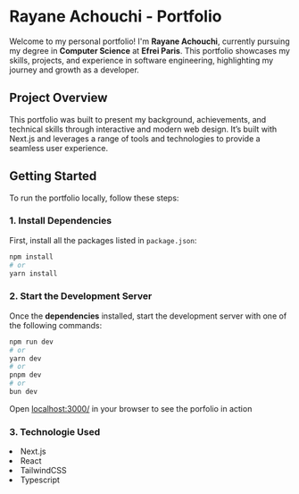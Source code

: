 # Rayane Achouchi - Portfolio

Welcome to my personal portfolio! I'm **Rayane Achouchi**, currently pursuing my degree in **Computer Science** at **Efrei Paris**. This portfolio showcases my skills, projects, and experience in software engineering, highlighting my journey and growth as a developer.

## Project Overview

This portfolio was built to present my background, achievements, and technical skills through interactive and modern web design. It’s built with Next.js and leverages a range of tools and technologies to provide a seamless user experience.

## Getting Started

To run the portfolio locally, follow these steps:

### 1. Install Dependencies

First, install all the packages listed in `package.json`:

```bash
npm install
# or
yarn install
```

### 2. Start the Development Server

Once the **dependencies** installed, start the development server with one of the following commands:

```bash
npm run dev
# or
yarn dev
# or
pnpm dev
# or
bun dev
```

Open [localhost:3000/](https://www.localhost:3000/) in your browser to see the porfolio in action

### 3. Technologie Used

<li>Next.js</li>
<li>React</li>
<li>TailwindCSS</li>
<li>Typescript</li>


